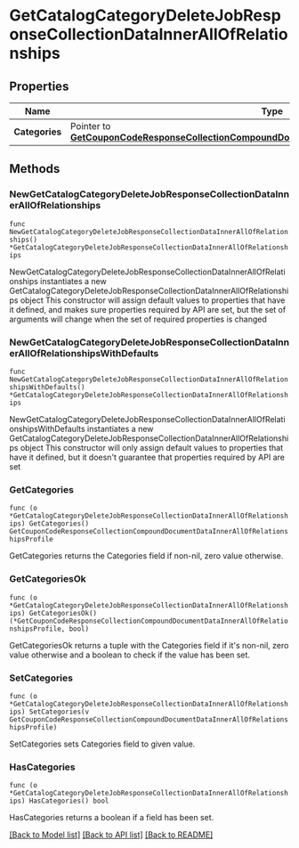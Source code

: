 # GetCatalogCategoryDeleteJobResponseCollectionDataInnerAllOfRelationships

## Properties

Name | Type | Description | Notes
------------ | ------------- | ------------- | -------------
**Categories** | Pointer to [**GetCouponCodeResponseCollectionCompoundDocumentDataInnerAllOfRelationshipsProfile**](GetCouponCodeResponseCollectionCompoundDocumentDataInnerAllOfRelationshipsProfile.md) |  | [optional] 

## Methods

### NewGetCatalogCategoryDeleteJobResponseCollectionDataInnerAllOfRelationships

`func NewGetCatalogCategoryDeleteJobResponseCollectionDataInnerAllOfRelationships() *GetCatalogCategoryDeleteJobResponseCollectionDataInnerAllOfRelationships`

NewGetCatalogCategoryDeleteJobResponseCollectionDataInnerAllOfRelationships instantiates a new GetCatalogCategoryDeleteJobResponseCollectionDataInnerAllOfRelationships object
This constructor will assign default values to properties that have it defined,
and makes sure properties required by API are set, but the set of arguments
will change when the set of required properties is changed

### NewGetCatalogCategoryDeleteJobResponseCollectionDataInnerAllOfRelationshipsWithDefaults

`func NewGetCatalogCategoryDeleteJobResponseCollectionDataInnerAllOfRelationshipsWithDefaults() *GetCatalogCategoryDeleteJobResponseCollectionDataInnerAllOfRelationships`

NewGetCatalogCategoryDeleteJobResponseCollectionDataInnerAllOfRelationshipsWithDefaults instantiates a new GetCatalogCategoryDeleteJobResponseCollectionDataInnerAllOfRelationships object
This constructor will only assign default values to properties that have it defined,
but it doesn't guarantee that properties required by API are set

### GetCategories

`func (o *GetCatalogCategoryDeleteJobResponseCollectionDataInnerAllOfRelationships) GetCategories() GetCouponCodeResponseCollectionCompoundDocumentDataInnerAllOfRelationshipsProfile`

GetCategories returns the Categories field if non-nil, zero value otherwise.

### GetCategoriesOk

`func (o *GetCatalogCategoryDeleteJobResponseCollectionDataInnerAllOfRelationships) GetCategoriesOk() (*GetCouponCodeResponseCollectionCompoundDocumentDataInnerAllOfRelationshipsProfile, bool)`

GetCategoriesOk returns a tuple with the Categories field if it's non-nil, zero value otherwise
and a boolean to check if the value has been set.

### SetCategories

`func (o *GetCatalogCategoryDeleteJobResponseCollectionDataInnerAllOfRelationships) SetCategories(v GetCouponCodeResponseCollectionCompoundDocumentDataInnerAllOfRelationshipsProfile)`

SetCategories sets Categories field to given value.

### HasCategories

`func (o *GetCatalogCategoryDeleteJobResponseCollectionDataInnerAllOfRelationships) HasCategories() bool`

HasCategories returns a boolean if a field has been set.


[[Back to Model list]](../README.md#documentation-for-models) [[Back to API list]](../README.md#documentation-for-api-endpoints) [[Back to README]](../README.md)


